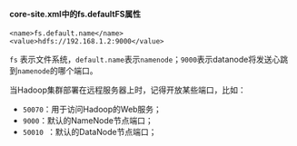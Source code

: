 #### core-site.xml中的fs.defaultFS属性

```
<name>fs.default.name</name>
<value>hdfs://192.168.1.2:9000</value>
```

`fs` 表示文件系统，`default.name`表示`namenode`；`9000`表示datanode将发送心跳到`namenode`的哪个端口。



当Hadoop集群部署在远程服务器上时，记得开放某些端口，比如：

* `50070`：用于访问Hadoop的Web服务；
* `9000`：默认的NameNode节点端口；
* `50010 `：默认的DataNode节点端口；

